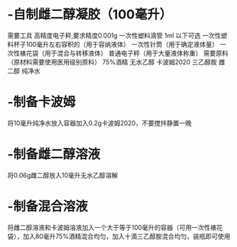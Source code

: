 # -自制雌二醇凝胶（100毫升）
需要工具
高精度电子秤,要求精度0.001g
一次性塑料滴管 1ml
以下可选
一次性塑料杯子100毫升左右容积的（用于容纳液体）
一次性针筒（用于确定液体量）
一次性裱花袋（用于混合与转移液体）
普通电子秤（用于大量液体称重）
需要原料（原材料需要使用医用级别原料）
75%酒精
无水乙醇
卡波姆2020
三乙醇胺
雌二醇
纯净水
# -制备卡波姆
将10毫升纯净水放入容器加入0.2g卡波姆2020，不要搅拌静置一晚
# -制备雌二醇溶液
将0.06g雌二醇放入10毫升无水乙醇溶解
# -制备混合溶液
将雌二醇溶液和卡波姆溶液加入一个大于等于100毫升的容器（可用一次性裱花袋），加入80毫升75%酒精混合均匀，加入十滴三乙醇胺混合均匀，装瓶即可使用

